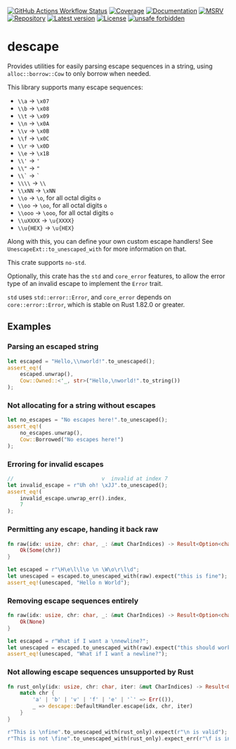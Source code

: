 [![GitHub Actions Workflow Status](https://img.shields.io/github/actions/workflow/status/balt-dev/descape/.github%2Fworkflows%2Frust.yml?branch=master&style=flat&label=tests)](https://github.com/balt-dev/descape/actions/)
[![Coverage](https://coveralls.io/repos/github/balt-dev/descape/badge.svg?branch=master)](https://coveralls.io/github/balt-dev/descape/)
[![Documentation](https://docs.rs/descape/badge.svg)](https://docs.rs/descape)
[![MSRV](https://img.shields.io/badge/MSRV-1.52.1-gold)](https://gist.github.com/alexheretic/d1e98d8433b602e57f5d0a9637927e0c)
[![Repository](https://img.shields.io/badge/-GitHub-%23181717?style=flat&logo=github&labelColor=%23555555&color=%23181717)](https://github.com/balt-dev/descape)
[![Latest version](https://img.shields.io/crates/v/descape.svg)](https://crates.io/crates/descape)
[![License](https://img.shields.io/crates/l/descape.svg)](https://github.com/balt-dev/descape/blob/master/LICENSE-MIT)
[![unsafe forbidden](https://img.shields.io/badge/unsafe-forbidden-success.svg)](https://github.com/rust-secure-code/safety-dance/)


# descape

Provides utilities for easily parsing escape sequences in a string, using `alloc::borrow::Cow` to only borrow when needed.

This library supports many escape sequences:
- `\\a` -> `\x07`
- `\\b` -> `\x08`
- `\\t` -> `\x09`
- `\\n` -> `\x0A`
- `\\v` -> `\x0B`
- `\\f` -> `\x0C`
- `\\r` -> `\x0D`
- `\\e` -> `\x1B`
- `\\'` -> `'`
- `\\"` -> `"`
- <code>&bsol;&bsol;&grave;</code> -> <code>&grave;</code>
- `\\\\` -> `\\`
- `\\xNN` -> `\xNN`
- `\\o` -> `\o`, for all octal digits `o`
- `\\oo` -> `\oo`, for all octal digits `o`
- `\\ooo` -> `\ooo`, for all octal digits `o`
- `\\uXXXX` -> `\u{XXXX}`
- `\\u{HEX}` -> `\u{HEX}`

Along with this, you can define your own custom escape handlers! See `UnescapeExt::to_unescaped_with` for more information on that.

This crate supports `no-std`.

Optionally, this crate has the `std` and `core_error` features, 
to allow the error type of an invalid escape to implement the `Error` trait.

`std` uses `std::error::Error`, and `core_error` depends on `core::error::Error`, which is stable on Rust 1.82.0 or greater.

## Examples

### Parsing an escaped string
```rust
let escaped = "Hello,\\nworld!".to_unescaped();
assert_eq!(
    escaped.unwrap(),
    Cow::Owned::<'_, str>("Hello,\nworld!".to_string())
);
```

### Not allocating for a string without escapes
```rust
let no_escapes = "No escapes here!".to_unescaped();
assert_eq!(
    no_escapes.unwrap(),
    Cow::Borrowed("No escapes here!")
);
```

### Erroring for invalid escapes
```rust
//                            v  invalid at index 7
let invalid_escape = r"Uh oh! \xJJ".to_unescaped();
assert_eq!(
    invalid_escape.unwrap_err().index,
    7
);
```

### Permitting any escape, handing it back raw
```rust
fn raw(idx: usize, chr: char, _: &mut CharIndices) -> Result<Option<char>, ()> {
    Ok(Some(chr))
}

let escaped = r"\H\e\l\l\o \n \W\o\r\l\d";
let unescaped = escaped.to_unescaped_with(raw).expect("this is fine");
assert_eq!(unescaped, "Hello n World");
```

### Removing escape sequences entirely
```rust
fn raw(idx: usize, chr: char, _: &mut CharIndices) -> Result<Option<char>, ()> {
    Ok(None)
}

let escaped = r"What if I want a \nnewline?";
let unescaped = escaped.to_unescaped_with(raw).expect("this should work");
assert_eq!(unescaped, "What if I want a newline?");
```

### Not allowing escape sequences unsupported by Rust
```rust
fn rust_only(idx: usize, chr: char, iter: &mut CharIndices) -> Result<Option<char>, ()> {
    match chr {
        'a' | 'b' | 'v' | 'f' | 'e' | '`' => Err(()),
        _ => descape::DefaultHandler.escape(idx, chr, iter)
    }
}

r"This is \nfine".to_unescaped_with(rust_only).expect(r"\n is valid");
r"This is not \fine".to_unescaped_with(rust_only).expect_err(r"\f is invalid");
```